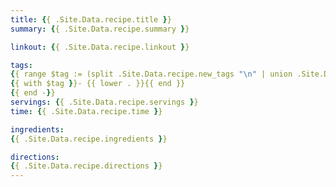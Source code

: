 ```yaml
---
title: {{ .Site.Data.recipe.title }}
summary: {{ .Site.Data.recipe.summary }}

linkout: {{ .Site.Data.recipe.linkout }}

tags:
{{ range $tag := (split .Site.Data.recipe.new_tags "\n" | union .Site.Data.recipe.existing_tags | uniq) -}}
{{ with $tag }}- {{ lower . }}{{ end }}
{{ end -}}
servings: {{ .Site.Data.recipe.servings }}
time: {{ .Site.Data.recipe.time }}

ingredients:
{{ .Site.Data.recipe.ingredients }}

directions:
{{ .Site.Data.recipe.directions }}
---
```

